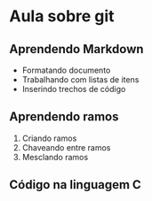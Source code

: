 # Aula sobre git

## Aprendendo Markdown 

- Formatando documento
- Trabalhando com listas de itens
- Inserindo trechos de código

## Aprendendo ramos

1. Criando ramos
2. Chaveando entre ramos
3. Mesclando ramos

## Código na linguagem C